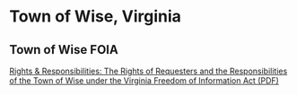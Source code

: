 # Town of Wise, Virginia  

## Town of Wise FOIA  
[Rights & Responsibilities: The Rights of Requesters and the Responsibilities of the Town of Wise under the Virginia Freedom of Information Act (PDF)](http://www.townofwise.net/uploads/1/2/8/8/12884312/foia_policy_website_posting_july_2016.pdf)  